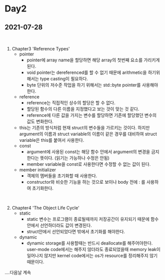 # Day2
## 2021-07-28

<br>

1. Chapter3 'Reference Types'
    - pointer
        - pointer에 array name을 할당하면 해당 array의 첫번째 요소를 가리키게 된다. 
        - void pointer는 dereferenced를 할 수 없기 때문에 arithmetic을 하기위해서는 type casting이 필요하다.
        - byte 단위의 저수준 작업을 하기 위해서는 std::byte pointer를 사용해야한다.
    - reference
        - reference는 직접적인 상수의 할당은 할 수 없다.
        - 할당된 함수의 다른 이름을 지정했다고 보는 것이 맞는 것 같다.
        - reference에 다른 값을 가지는 변수를 할당하면 기존에 할당했던 변수의 값도 변화한다.
    - this는 기존의 방식처럼 현재 struct의 변수들을 가르키는 것이다. 하지만 argument의 이름과 struct variable의 이름이 같은 경우를 대비하여 struct variable은 this를 붙여서 사용한다.
    - const
        - argument에 사용된 const는 해당 함수 안에서 argument의 변경을 금지한다는 뜻이다. (읽기는 가능하나 수정은 안됨)
        - member variable을 const로 사용한다면 수정할 수 없는 값이 된다.
    - member initializer
        - 객체의 멤버들을 초기화할 때 사용한다.
        - constructor와 비슷한 기능을 하는 것으로 보이나 body 전에 : 를 사용하여 초기화한다.

<br>

2. Chapter4 'The Object Life Cycle'
    - static 
        - static 변수는 프로그램이 종료될때까지 저장공간이 유지되기 때문에 함수 안에서 선언하더라도 값이 변경된다.
        - struct안에서 선언되었다면 밖에서 초기화를 해야한다.
    - dynamic
        - dynamic storage를 사용할때는 반드시 deallocate를 해주어야한다. user-mode code에서는 해주지 않더라도 종료되었을때 memory leak이 일어나지 않지만 kernel code에서는 os가 resource를 정리해주지 않기 때문이다.

....다음날 계속